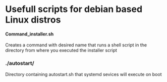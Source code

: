 # Usefull scripts for debian based Linux distros

#### Command_installer.sh
Creates a command with desired name that runs a shell script in the directory from where you executed the installer script

### ./autostart/
Directory containing autostart.sh that systemd sevices will execute on boot
